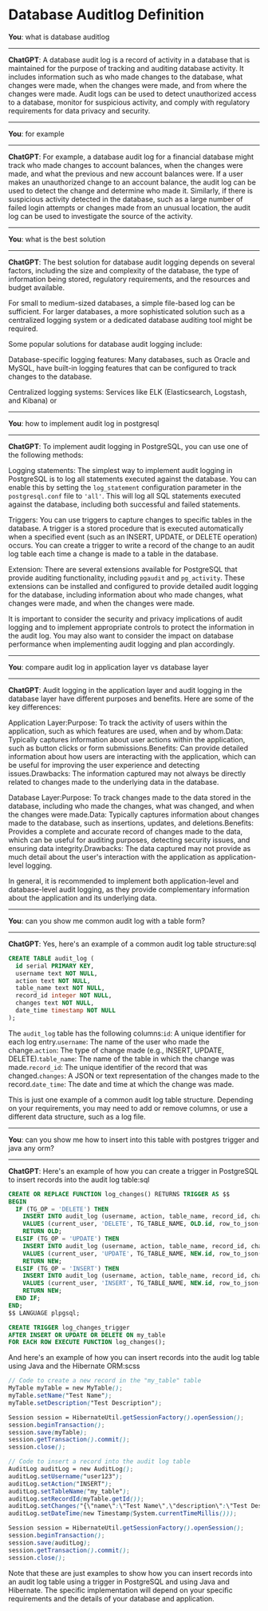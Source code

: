 # Database Auditlog Definition
**You**: what is database auditlog

--------
**ChatGPT**: A database audit log is a record of activity in a database that is maintained for the purpose of tracking and auditing database activity. It includes information such as who made changes to the database, what changes were made, when the changes were made, and from where the changes were made. Audit logs can be used to detect unauthorized access to a database, monitor for suspicious activity, and comply with regulatory requirements for data privacy and security.

--------
**You**: for example

--------
**ChatGPT**: For example, a database audit log for a financial database might track who made changes to account balances, when the changes were made, and what the previous and new account balances were. If a user makes an unauthorized change to an account balance, the audit log can be used to detect the change and determine who made it. Similarly, if there is suspicious activity detected in the database, such as a large number of failed login attempts or changes made from an unusual location, the audit log can be used to investigate the source of the activity.

--------
**You**: what is the best solution

--------
**ChatGPT**: The best solution for database audit logging depends on several factors, including the size and complexity of the database, the type of information being stored, regulatory requirements, and the resources and budget available.

For small to medium-sized databases, a simple file-based log can be sufficient. For larger databases, a more sophisticated solution such as a centralized logging system or a dedicated database auditing tool might be required.

Some popular solutions for database audit logging include:

Database-specific logging features: Many databases, such as Oracle and MySQL, have built-in logging features that can be configured to track changes to the database.

Centralized logging systems: Services like ELK (Elasticsearch, Logstash, and Kibana) or

--------
**You**: how to implement audit log in postgresql

--------
**ChatGPT**: To implement audit logging in PostgreSQL, you can use one of the following methods:

Logging statements: The simplest way to implement audit logging in PostgreSQL is to log all statements executed against the database. You can enable this by setting the ```log_statement``` configuration parameter in the ```postgresql.conf``` file to ```'all'```. This will log all SQL statements executed against the database, including both successful and failed statements.

Triggers: You can use triggers to capture changes to specific tables in the database. A trigger is a stored procedure that is executed automatically when a specified event (such as an INSERT, UPDATE, or DELETE operation) occurs. You can create a trigger to write a record of the change to an audit log table each time a change is made to a table in the database.

Extension: There are several extensions available for PostgreSQL that provide auditing functionality, including ```pgaudit``` and ```pg_activity```. These extensions can be installed and configured to provide detailed audit logging for the database, including information about who made changes, what changes were made, and when the changes were made.

It is important to consider the security and privacy implications of audit logging and to implement appropriate controls to protect the information in the audit log. You may also want to consider the impact on database performance when implementing audit logging and plan accordingly.

--------
**You**: compare audit log  in application layer vs database layer

--------
**ChatGPT**: Audit logging in the application layer and audit logging in the database layer have different purposes and benefits. Here are some of the key differences:

Application Layer:Purpose: To track the activity of users within the application, such as which features are used, when and by whom.Data: Typically captures information about user actions within the application, such as button clicks or form submissions.Benefits: Can provide detailed information about how users are interacting with the application, which can be useful for improving the user experience and detecting issues.Drawbacks: The information captured may not always be directly related to changes made to the underlying data in the database.

Database Layer:Purpose: To track changes made to the data stored in the database, including who made the changes, what was changed, and when the changes were made.Data: Typically captures information about changes made to the database, such as insertions, updates, and deletions.Benefits: Provides a complete and accurate record of changes made to the data, which can be useful for auditing purposes, detecting security issues, and ensuring data integrity.Drawbacks: The data captured may not provide as much detail about the user's interaction with the application as application-level logging.

In general, it is recommended to implement both application-level and database-level audit logging, as they provide complementary information about the application and its underlying data.

--------
**You**: can you show me common audit log with a table form?

--------
**ChatGPT**: Yes, here's an example of a common audit log table structure:sql
```sql
CREATE TABLE audit_log (
  id serial PRIMARY KEY,
  username text NOT NULL,
  action text NOT NULL,
  table_name text NOT NULL,
  record_id integer NOT NULL,
  changes text NOT NULL,
  date_time timestamp NOT NULL
);
```

The ```audit_log``` table has the following columns:```id```: A unique identifier for each log entry.```username```: The name of the user who made the change.```action```: The type of change made (e.g., INSERT, UPDATE, DELETE).```table_name```: The name of the table in which the change was made.```record_id```: The unique identifier of the record that was changed.```changes```: A JSON or text representation of the changes made to the record.```date_time```: The date and time at which the change was made.

This is just one example of a common audit log table structure. Depending on your requirements, you may need to add or remove columns, or use a different data structure, such as a log file.

--------
**You**: can you show me how to insert into this table with postgres trigger and java any orm?

--------
**ChatGPT**: Here's an example of how you can create a trigger in PostgreSQL to insert records into the audit log table:sql
```sql
CREATE OR REPLACE FUNCTION log_changes() RETURNS TRIGGER AS $$
BEGIN
  IF (TG_OP = 'DELETE') THEN
    INSERT INTO audit_log (username, action, table_name, record_id, changes, date_time)
    VALUES (current_user, 'DELETE', TG_TABLE_NAME, OLD.id, row_to_json(OLD), current_timestamp);
    RETURN OLD;
  ELSIF (TG_OP = 'UPDATE') THEN
    INSERT INTO audit_log (username, action, table_name, record_id, changes, date_time)
    VALUES (current_user, 'UPDATE', TG_TABLE_NAME, NEW.id, row_to_json(NEW), current_timestamp);
    RETURN NEW;
  ELSIF (TG_OP = 'INSERT') THEN
    INSERT INTO audit_log (username, action, table_name, record_id, changes, date_time)
    VALUES (current_user, 'INSERT', TG_TABLE_NAME, NEW.id, row_to_json(NEW), current_timestamp);
    RETURN NEW;
  END IF;
END;
$$ LANGUAGE plpgsql;

CREATE TRIGGER log_changes_trigger
AFTER INSERT OR UPDATE OR DELETE ON my_table
FOR EACH ROW EXECUTE FUNCTION log_changes();
```

And here's an example of how you can insert records into the audit log table using Java and the Hibernate ORM:scss
```scss
// Code to create a new record in the "my_table" table
MyTable myTable = new MyTable();
myTable.setName("Test Name");
myTable.setDescription("Test Description");

Session session = HibernateUtil.getSessionFactory().openSession();
session.beginTransaction();
session.save(myTable);
session.getTransaction().commit();
session.close();

// Code to insert a record into the audit log table
AuditLog auditLog = new AuditLog();
auditLog.setUsername("user123");
auditLog.setAction("INSERT");
auditLog.setTableName("my_table");
auditLog.setRecordId(myTable.getId());
auditLog.setChanges("{\"name\":\"Test Name\",\"description\":\"Test Description\"}");
auditLog.setDateTime(new Timestamp(System.currentTimeMillis()));

Session session = HibernateUtil.getSessionFactory().openSession();
session.beginTransaction();
session.save(auditLog);
session.getTransaction().commit();
session.close();
```

Note that these are just examples to show how you can insert records into an audit log table using a trigger in PostgreSQL and using Java and Hibernate. The specific implementation will depend on your specific requirements and the details of your database and application.

